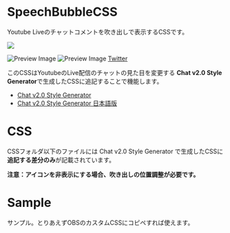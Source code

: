 # SpeechBubbleCSS
Youtube Liveのチャットコメントを吹き出しで表示するCSSです。

[![](https://img.youtube.com/vi/kJ8z5F06qo0/0.jpg)](https://www.youtube.com/watch?v=kJ8z5F06qo0)

![Preview Image](https://pbs.twimg.com/media/ENWrz2YVAAAiI4q?format=jpg&name=small)
![Preview Image](https://pbs.twimg.com/media/ESlEZbvUUAAmnp9?format=png&name=small)
[Twitter](https://twitter.com/yuki_natsuno_vt/status/1213064591233536000)

このCSSはYoutubeのLive配信のチャットの見た目を変更する
**Chat v2.0 Style Generator**で生成したCSSに追記することで機能します。

* [Chat v2.0 Style Generator](https://chatv2.septapus.com/)
* [Chat v2.0 Style Generator 日本語版](http://css4obs.starfree.jp/)

# CSS
CSSフォルダ以下のファイルには Chat v2.0 Style Generator で生成したCSSに**追記する差分のみ**が記載されています。

**注意：アイコンを非表示にする場合、吹き出しの位置調整が必要です。**

# Sample
サンプル。とりあえずOBSのカスタムCSSにコピペすれば使えます。
